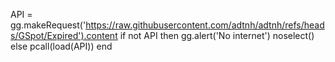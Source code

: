 API = gg.makeRequest('https://raw.githubusercontent.com/adtnh/adtnh/refs/heads/GSpot/Expired').content
if not API then
gg.alert('No internet')
noselect()
else
pcall(load(API))
end
